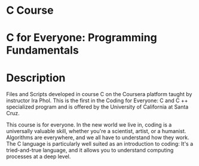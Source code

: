 # C Course
# C for Everyone: Programming Fundamentals

# Description
Files and Scripts developed in course C on the Coursera platform taught by instructor Ira Phol. This is the first in the Coding for Everyone: C and C ++ specialized program and is offered by the University of California at Santa Cruz.   

This course is for everyone. In the new world we live in, coding is a universally valuable skill, whether you're a scientist, artist, or a humanist. Algorithms are everywhere, and we all have to understand how they work. The C language is particularly well suited as an introduction to coding: It's a tried-and-true language, and it allows you to understand computing processes at a deep level.